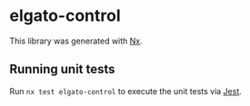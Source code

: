 # elgato-control

This library was generated with [Nx](https://nx.dev).

## Running unit tests

Run `nx test elgato-control` to execute the unit tests via [Jest](https://jestjs.io).
